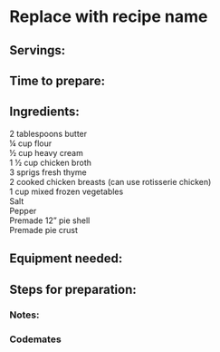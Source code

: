 # Replace with recipe name

## Servings: 

## Time to prepare: 

## Ingredients:
2 tablespoons butter  
¼ cup flour  
½ cup heavy cream  
1 ½ cup chicken broth  
3 sprigs fresh thyme  
2 cooked chicken breasts (can use rotisserie chicken)  
1 cup mixed frozen vegetables  
Salt  
Pepper  
Premade 12” pie shell  
Premade pie crust  


## Equipment needed:


## Steps for preparation:



### Notes:



### Codemates #
